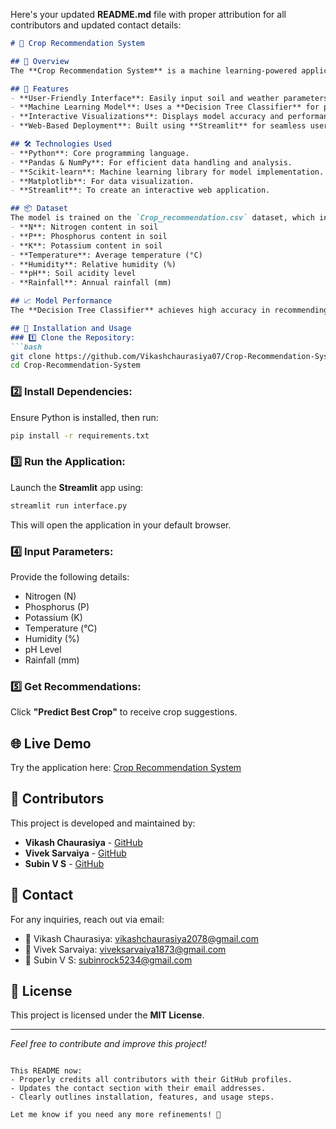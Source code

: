 Here's your updated **README.md** file with proper attribution for all contributors and updated contact details:  

```markdown
# 🌾 Crop Recommendation System

## 🌟 Overview
The **Crop Recommendation System** is a machine learning-powered application designed to assist farmers and agriculturists in determining the most suitable crop to cultivate based on soil and weather conditions. By inputting data such as soil nutrients and environmental parameters, users receive instant recommendations on the optimal crop to plant.

## 🚀 Features
- **User-Friendly Interface**: Easily input soil and weather parameters for immediate crop recommendations.
- **Machine Learning Model**: Uses a **Decision Tree Classifier** for precise crop predictions.
- **Interactive Visualizations**: Displays model accuracy and performance metrics for better understanding.
- **Web-Based Deployment**: Built using **Streamlit** for seamless user interaction.

## 🛠️ Technologies Used
- **Python**: Core programming language.
- **Pandas & NumPy**: For efficient data handling and analysis.
- **Scikit-learn**: Machine learning library for model implementation.
- **Matplotlib**: For data visualization.
- **Streamlit**: To create an interactive web application.

## 📦 Dataset
The model is trained on the `Crop_recommendation.csv` dataset, which includes:
- **N**: Nitrogen content in soil
- **P**: Phosphorus content in soil
- **K**: Potassium content in soil
- **Temperature**: Average temperature (°C)
- **Humidity**: Relative humidity (%)
- **pH**: Soil acidity level
- **Rainfall**: Annual rainfall (mm)

## 📈 Model Performance
The **Decision Tree Classifier** achieves high accuracy in recommending the best crop based on input parameters. Users can check the model's performance through accuracy metrics displayed in the application.

## 🔧 Installation and Usage
### 1️⃣ Clone the Repository:
```bash
git clone https://github.com/Vikashchaurasiya07/Crop-Recommendation-System.git
cd Crop-Recommendation-System
```

### 2️⃣ Install Dependencies:
Ensure Python is installed, then run:
```bash
pip install -r requirements.txt
```

### 3️⃣ Run the Application:
Launch the **Streamlit** app using:
```bash
streamlit run interface.py
```
This will open the application in your default browser.

### 4️⃣ Input Parameters:
Provide the following details:
- Nitrogen (N)
- Phosphorus (P)
- Potassium (K)
- Temperature (°C)
- Humidity (%)
- pH Level
- Rainfall (mm)

### 5️⃣ Get Recommendations:
Click **"Predict Best Crop"** to receive crop suggestions.

## 🌐 Live Demo
Try the application here: [Crop Recommendation System](https://crop-recommendation-system-ekqh8app3p94tmqbogqw7rk.streamlit.app/)

## 🤝 Contributors
This project is developed and maintained by:
- **Vikash Chaurasiya** - [GitHub](https://github.com/Vikashchaurasiya07)
- **Vivek Sarvaiya** - [GitHub](https://github.com/Vivek-hash07)
- **Subin V S** - [GitHub](https://github.com/subin-code-eng)

## 📧 Contact
For any inquiries, reach out via email:
- 📩 Vikash Chaurasiya: [vikashchaurasiya2078@gmail.com](mailto:vikashchaurasiya2078@gmail.com)
- 📩 Vivek Sarvaiya: [viveksarvaiya1873@gmail.com](mailto:viveksarvaiya1873@gmail.com)
- 📩 Subin V S: [subinrock5234@gmail.com](mailto:subinrock5234@gmail.com)

## 📝 License
This project is licensed under the **MIT License**.

---

*Feel free to contribute and improve this project!*
```

This README now:
- Properly credits all contributors with their GitHub profiles.
- Updates the contact section with their email addresses.
- Clearly outlines installation, features, and usage steps.

Let me know if you need any more refinements! 🚀
